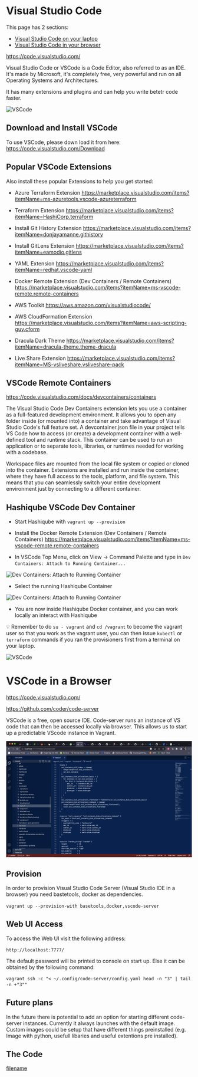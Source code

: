 # Visual Studio Code

This page has 2 sections:

* [Visual Studio Code on your laptop](/visual-studio-code/?id=visual-studio-code)
* [Visual Studio Code in your browser](/visual-studio-code/?id=vscode-server-vscode-in-a-browser)

https://code.visualstudio.com/

Visual Studio Code or VSCode is a Code Editor, also referred to as an IDE. It's made by Microsoft, it's completely free, very powerful and run on all Operating Systems and Architectures. 

It has many extensions and plugins and can help you write betetr code faster. 

![VSCode](images/vscode.png?raw=true "VSCode")

## Download and Install VSCode

To use VSCode, please down load it from here: 
https://code.visualstudio.com/Download

## Popular VSCode Extensions 

Also install these popular Extensions to help you get started: 

- Azure Terraform Extension
https://marketplace.visualstudio.com/items?itemName=ms-azuretools.vscode-azureterraform

- Terraform Extension
https://marketplace.visualstudio.com/items?itemName=HashiCorp.terraform

- Install Git History Extension
https://marketplace.visualstudio.com/items?itemName=donjayamanne.githistory

- Install GitLens Extension
https://marketplace.visualstudio.com/items?itemName=eamodio.gitlens

- YAML Extension
https://marketplace.visualstudio.com/items?itemName=redhat.vscode-yaml

- Docker Remote Extension (Dev Containers / Remote Containers)
https://marketplace.visualstudio.com/items?itemName=ms-vscode-remote.remote-containers

- AWS Toolkit
https://aws.amazon.com/visualstudiocode/

- AWS CloudFormation Extension
https://marketplace.visualstudio.com/items?itemName=aws-scripting-guy.cform

- Dracula Dark Theme
https://marketplace.visualstudio.com/items?itemName=dracula-theme.theme-dracula

- Live Share Extension 
https://marketplace.visualstudio.com/items?itemName=MS-vsliveshare.vsliveshare-pack

## VSCode Remote Containers

https://code.visualstudio.com/docs/devcontainers/containers

The Visual Studio Code Dev Containers extension lets you use a container as a full-featured development environment. It allows you to open any folder inside (or mounted into) a container and take advantage of Visual Studio Code's full feature set. A devcontainer.json file in your project tells VS Code how to access (or create) a development container with a well-defined tool and runtime stack. This container can be used to run an application or to separate tools, libraries, or runtimes needed for working with a codebase.

Workspace files are mounted from the local file system or copied or cloned into the container. Extensions are installed and run inside the container, where they have full access to the tools, platform, and file system. This means that you can seamlessly switch your entire development environment just by connecting to a different container.

## Hashiqube VSCode Dev Container

- Start Hashiqube with `vagrant up --provision`

- Install the Docker Remote Extension (Dev Containers / Remote Containers)
https://marketplace.visualstudio.com/items?itemName=ms-vscode-remote.remote-containers

- In VSCode Top Menu, click on View -> Command Palette and type in
`Dev Containers: Attach to Running Container...`

![Dev Containers: Attach to Running Container](images/vscode-view-command-palette-attach-to-running-container.png?raw=true "Dev Containers: Attach to Running Container")

- Select the running Hashiqube Container

![Dev Containers: Attach to Running Container](images/vscode-view-command-palette-attach-to-running-container-select-hashiqube-container.png?raw=true "Dev Containers: Attach to Running Container")

- You are now inside Hashiqube Docker container, and you can work locally an interact with Hashiqube

:bulb: Remember to do `su - vagrant` and `cd /vagrant` to become the vagrant user so that you work as the vagrant user, you can then issue `kubectl` or `terraform` commands if you ran the provisioners first from a terminal on your laptop. 

![VSCode](images/vscode-hashiqube-devcontainer.png?raw=true "VSCode")

# VSCode in a Browser

https://code.visualstudio.com/

https://github.com/coder/code-server

VSCode is a free, open source IDE. Code-server runs an instance of VS code that can then be accessed locally via browser. This allows us to start up a predictable VScode instance in Vagrant. 

![VSCode in a Browser](images/vscode-in-a-browser.png?raw=true "VSCode in a Browser")

## Provision

In order to provision Visual Studio Code Server (Visual Studio IDE in a browser) you need bastetools, docker as dependencies. 

`vagrant up --provision-with basetools,docker,vscode-server`

## Web UI Access

To access the Web UI visit the following address:
```
http://localhost:7777/
```

The default password will be printed to console on start up. Else it can be obtained by the following command:
```
vagrant ssh -c "< ~/.config/code-server/config.yaml head -n "3" | tail -n +"3""
```

## Future plans

In the future there is potential to add an option for starting different code-server instances. Currently it always launches with the default image. Custom images could be setup that have different things preinstalled (e.g. Image with python, usefull libaries and useful extentions pre installed).

## The Code

[filename](vscode-server.sh ':include :type=code')